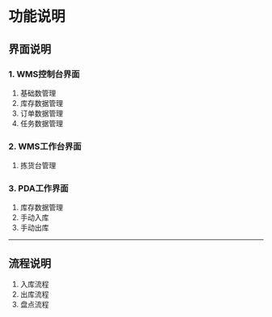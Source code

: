 # 功能说明


## 界面说明

### 1. WMS控制台界面
1. 基础数管理
2. 库存数据管理
3. 订单数据管理
4. 任务数据管理

### 2. WMS工作台界面
1. 拣货台管理

### 3. PDA工作界面
1. 库存数据管理
2. 手动入库
3. 手动出库


---
## 流程说明
1. 入库流程
2. 出库流程
3. 盘点流程